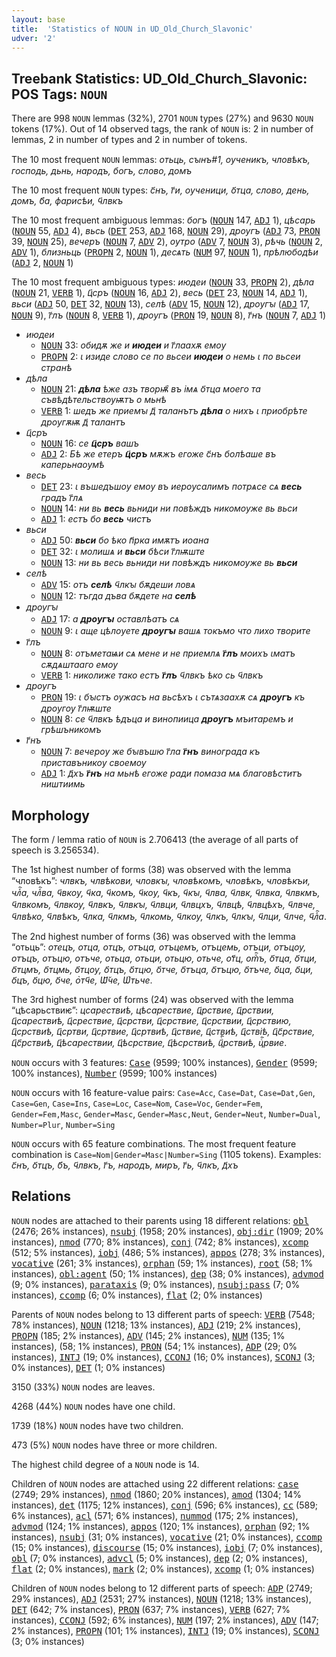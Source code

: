 ```yaml
---
layout: base
title:  'Statistics of NOUN in UD_Old_Church_Slavonic'
udver: '2'
---
```


## Treebank Statistics: UD_Old_Church_Slavonic: POS Tags: `NOUN`

There are 998 `NOUN` lemmas (32%), 2701 `NOUN` types (27%) and 9630 `NOUN` tokens (17%).
Out of 14 observed tags, the rank of `NOUN` is: 2 in number of lemmas, 2 in number of types and 2 in number of tokens.

The 10 most frequent `NOUN` lemmas: <em>отьць, сꙑнъ#1, оученикъ, чловѣкъ, господь, дьнь, народъ, богъ, слово, домъ</em>

The 10 most frequent `NOUN` types:  <em>с҃нъ, г҃и, оученици, о҃тца, слово, день, домъ, б҃а, фарисѣи, ч҃лвкъ</em>

The 10 most frequent ambiguous lemmas: <em>богъ</em> (<tt><a href="cu-pos-NOUN.html">NOUN</a></tt> 147, <tt><a href="cu-pos-ADJ.html">ADJ</a></tt> 1), <em>цѣсарь</em> (<tt><a href="cu-pos-NOUN.html">NOUN</a></tt> 55, <tt><a href="cu-pos-ADJ.html">ADJ</a></tt> 4), <em>вьсь</em> (<tt><a href="cu-pos-DET.html">DET</a></tt> 253, <tt><a href="cu-pos-ADJ.html">ADJ</a></tt> 168, <tt><a href="cu-pos-NOUN.html">NOUN</a></tt> 29), <em>дроугъ</em> (<tt><a href="cu-pos-ADJ.html">ADJ</a></tt> 73, <tt><a href="cu-pos-PRON.html">PRON</a></tt> 39, <tt><a href="cu-pos-NOUN.html">NOUN</a></tt> 25), <em>вечеръ</em> (<tt><a href="cu-pos-NOUN.html">NOUN</a></tt> 7, <tt><a href="cu-pos-ADV.html">ADV</a></tt> 2), <em>оутро</em> (<tt><a href="cu-pos-ADV.html">ADV</a></tt> 7, <tt><a href="cu-pos-NOUN.html">NOUN</a></tt> 3), <em>рѣчь</em> (<tt><a href="cu-pos-NOUN.html">NOUN</a></tt> 2, <tt><a href="cu-pos-ADV.html">ADV</a></tt> 1), <em>близньць</em> (<tt><a href="cu-pos-PROPN.html">PROPN</a></tt> 2, <tt><a href="cu-pos-NOUN.html">NOUN</a></tt> 1), <em>десѧть</em> (<tt><a href="cu-pos-NUM.html">NUM</a></tt> 97, <tt><a href="cu-pos-NOUN.html">NOUN</a></tt> 1), <em>прѣлюбодѣи</em> (<tt><a href="cu-pos-ADJ.html">ADJ</a></tt> 2, <tt><a href="cu-pos-NOUN.html">NOUN</a></tt> 1)

The 10 most frequent ambiguous types:  <em>июдеи</em> (<tt><a href="cu-pos-NOUN.html">NOUN</a></tt> 33, <tt><a href="cu-pos-PROPN.html">PROPN</a></tt> 2), <em>дѣла</em> (<tt><a href="cu-pos-NOUN.html">NOUN</a></tt> 21, <tt><a href="cu-pos-VERB.html">VERB</a></tt> 1), <em>ц҃сръ</em> (<tt><a href="cu-pos-NOUN.html">NOUN</a></tt> 16, <tt><a href="cu-pos-ADJ.html">ADJ</a></tt> 2), <em>весь</em> (<tt><a href="cu-pos-DET.html">DET</a></tt> 23, <tt><a href="cu-pos-NOUN.html">NOUN</a></tt> 14, <tt><a href="cu-pos-ADJ.html">ADJ</a></tt> 1), <em>вьси</em> (<tt><a href="cu-pos-ADJ.html">ADJ</a></tt> 50, <tt><a href="cu-pos-DET.html">DET</a></tt> 32, <tt><a href="cu-pos-NOUN.html">NOUN</a></tt> 13), <em>селѣ</em> (<tt><a href="cu-pos-ADV.html">ADV</a></tt> 15, <tt><a href="cu-pos-NOUN.html">NOUN</a></tt> 12), <em>дроугꙑ</em> (<tt><a href="cu-pos-ADJ.html">ADJ</a></tt> 17, <tt><a href="cu-pos-NOUN.html">NOUN</a></tt> 9), <em>г҃лъ</em> (<tt><a href="cu-pos-NOUN.html">NOUN</a></tt> 8, <tt><a href="cu-pos-VERB.html">VERB</a></tt> 1), <em>дроугъ</em> (<tt><a href="cu-pos-PRON.html">PRON</a></tt> 19, <tt><a href="cu-pos-NOUN.html">NOUN</a></tt> 8), <em>г҃нъ</em> (<tt><a href="cu-pos-NOUN.html">NOUN</a></tt> 7, <tt><a href="cu-pos-ADJ.html">ADJ</a></tt> 1)


* <em>июдеи</em>
  * <tt><a href="cu-pos-NOUN.html">NOUN</a></tt> 33: <em>обидѫ же и <b>июдеи</b> и г҃лаахѫ емоу</em>
  * <tt><a href="cu-pos-PROPN.html">PROPN</a></tt> 2: <em>ꙇ изиде слово се по вьсеи <b>июдеи</b> о немь ꙇ по вьсеи странѣ</em>
* <em>дѣла</em>
  * <tt><a href="cu-pos-NOUN.html">NOUN</a></tt> 21: <em><b>дѣла</b> ѣже азъ творѭ҄ въ імѧ о҃тца моего та съвѣдѣтельствоуѭтъ о мьнѣ</em>
  * <tt><a href="cu-pos-VERB.html">VERB</a></tt> 1: <em>шедъ же приемꙑ д҃ таланътъ <b>дѣла</b> о нихъ ꙇ приобрѣте дроугѫѭ д҃ талантъ</em>
* <em>ц҃сръ</em>
  * <tt><a href="cu-pos-NOUN.html">NOUN</a></tt> 16: <em>се <b>ц҃сръ</b> вашъ</em>
  * <tt><a href="cu-pos-ADJ.html">ADJ</a></tt> 2: <em>Бѣ же етеръ <b>ц҃сръ</b> мѫжъ егоже с҃нъ болѣаше въ каперьнаоумѣ</em>
* <em>весь</em>
  * <tt><a href="cu-pos-DET.html">DET</a></tt> 23: <em>ꙇ въшедъшоу емоу въ иероусалимъ потрѧсе сѧ <b>весь</b> градъ г҃лѧ</em>
  * <tt><a href="cu-pos-NOUN.html">NOUN</a></tt> 14: <em>ни вь <b>весь</b> вьниди ни повѣждъ никомоуже вь вьси</em>
  * <tt><a href="cu-pos-ADJ.html">ADJ</a></tt> 1: <em>естъ бо <b>весь</b> чистъ</em>
* <em>вьси</em>
  * <tt><a href="cu-pos-ADJ.html">ADJ</a></tt> 50: <em><b>вьси</b> бо ѣко п҃рка имѫтъ иоана</em>
  * <tt><a href="cu-pos-DET.html">DET</a></tt> 32: <em>ꙇ молишѧ и <b>вьси</b> бѣси г҃лѭште</em>
  * <tt><a href="cu-pos-NOUN.html">NOUN</a></tt> 13: <em>ни вь весь вьниди ни повѣждъ никомоуже вь <b>вьси</b></em>
* <em>селѣ</em>
  * <tt><a href="cu-pos-ADV.html">ADV</a></tt> 15: <em>отъ <b>селѣ</b> ч҃лкꙑ бѫдеши ловѧ</em>
  * <tt><a href="cu-pos-NOUN.html">NOUN</a></tt> 12: <em>тъгда дъва бѫдете на <b>селѣ</b></em>
* <em>дроугꙑ</em>
  * <tt><a href="cu-pos-ADJ.html">ADJ</a></tt> 17: <em>а <b>дроугꙑ</b> оставлѣатъ сѧ</em>
  * <tt><a href="cu-pos-NOUN.html">NOUN</a></tt> 9: <em>ꙇ аще цѣлоуете <b>дроугꙑ</b> вашѧ токъмо что лихо творите</em>
* <em>г҃лъ</em>
  * <tt><a href="cu-pos-NOUN.html">NOUN</a></tt> 8: <em>отъметаѩи сѧ мене и не приемлѧ <b>г҃лъ</b> моихъ ꙇматъ сѫдѧштааго емоу</em>
  * <tt><a href="cu-pos-VERB.html">VERB</a></tt> 1: <em>николиже тако естъ <b>г҃лъ</b> ч҃лвкъ ѣко сь ч҃лвкъ</em>
* <em>дроугъ</em>
  * <tt><a href="cu-pos-PRON.html">PRON</a></tt> 19: <em>ꙇ бꙑстъ оужасъ на вьсѣхъ ꙇ сътѧзаахѫ сѧ <b>дроугъ</b> къ дроугоу г҃лѭште</em>
  * <tt><a href="cu-pos-NOUN.html">NOUN</a></tt> 8: <em>се ч҃лвкъ ѣдъца и винопиица <b>дроугъ</b> мъитаремъ и грѣшъникомъ</em>
* <em>г҃нъ</em>
  * <tt><a href="cu-pos-NOUN.html">NOUN</a></tt> 7: <em>вечероу же бꙑвъшю г҃ла <b>г҃нъ</b> винограда къ приставъникоу своемоу</em>
  * <tt><a href="cu-pos-ADJ.html">ADJ</a></tt> 1: <em>д҃хъ <b>г҃нъ</b> на мьнѣ егоже ради помаза мѧ благовѣститъ ништиимь</em>

## Morphology

The form / lemma ratio of `NOUN` is 2.706413 (the average of all parts of speech is 3.256534).

The 1st highest number of forms (38) was observed with the lemma “чловѣкъ”: <em>члвкъ, члвѣкови, чловкꙑ, чловѣкомъ, чловѣкъ, чловѣкъи, члⷦ҇а, члⷦ҇ва, ч҃вкоу, ч҃ка, ч҃комъ, ч҃коу, ч҃къ, ч҃кꙑ, ч҃лва, ч҃лвк, ч҃лвка, ч҃лвкмъ, ч҃лвкомъ, ч҃лвкоу, ч҃лвкъ, ч҃лвкꙑ, ч҃лвци, ч҃лвцхъ, ч҃лвцѣ, ч҃лвцѣхъ, ч҃лвче, ч҃лвѣко, ч҃лвѣкъ, ч҃лка, ч҃лкмъ, ч҃лкомь, ч҃лкоу, ч҃лкъ, ч҃лкꙑ, ч҃лци, ч҃лче, ч҃лⷦ҇а</em>.

The 2nd highest number of forms (36) was observed with the lemma “отьць”: <em>отецъ, отца, отцъ, отъца, отъцемъ, отъцемь, отъци, отъцоу, отъцъ, отъцю, отъче, отьца, отьци, отьцю, отьче, от҃ц, отⷰ҇ъ, о҃тца, о҃тци, о҃тцмъ, о҃тцмь, о҃тцоу, о҃тцъ, о҃тцю, о҃тче, о҃тъца, о҃тъцю, о҃тъче, о҃ца, о҃ци, о҃цъ, о҃цю, о҃че, о҅тч҃е, Ѡ҃̆че, Ѡ҅тьче</em>.

The 3rd highest number of forms (24) was observed with the lemma “цѣсарьствиѥ”: <em>цсарествиѣ, цѣсарествие, ц҃рствие, ц҃рствии, ц҃сарествиѣ, ц҃срествие, ц҃срстви, ц҃срствие, ц҃срствии, ц҃срствию, ц҃срствиѣ, ц҃сртви, ц҃сртвие, ц҃сртвиѣ, ц҃ствие, ц҃ствиѣ, ц҃ствіѣ, ц҃с҃рствие, ц҃с҃рствиѣ, ц҃ѣсарествии, ц҃ѣсрствие, ц҃ѣсрствиѣ, ц҃ⷭ҇рствиѣ, цⷭ҇рвие</em>.

`NOUN` occurs with 3 features: <tt><a href="cu-feat-Case.html">Case</a></tt> (9599; 100% instances), <tt><a href="cu-feat-Gender.html">Gender</a></tt> (9599; 100% instances), <tt><a href="cu-feat-Number.html">Number</a></tt> (9599; 100% instances)

`NOUN` occurs with 16 feature-value pairs: `Case=Acc`, `Case=Dat`, `Case=Dat,Gen`, `Case=Gen`, `Case=Ins`, `Case=Loc`, `Case=Nom`, `Case=Voc`, `Gender=Fem`, `Gender=Fem,Masc`, `Gender=Masc`, `Gender=Masc,Neut`, `Gender=Neut`, `Number=Dual`, `Number=Plur`, `Number=Sing`

`NOUN` occurs with 65 feature combinations.
The most frequent feature combination is `Case=Nom|Gender=Masc|Number=Sing` (1105 tokens).
Examples: <em>с҃нъ, о҃тцъ, б҃ъ, ч҃лвкъ, г҃ъ, народъ, миръ, г҃ь, ч҃лкъ, д҃хъ</em>


## Relations

`NOUN` nodes are attached to their parents using 18 different relations: <tt><a href="cu-dep-obl.html">obl</a></tt> (2476; 26% instances), <tt><a href="cu-dep-nsubj.html">nsubj</a></tt> (1958; 20% instances), <tt><a href="cu-dep-obj-dir.html">obj:dir</a></tt> (1909; 20% instances), <tt><a href="cu-dep-nmod.html">nmod</a></tt> (770; 8% instances), <tt><a href="cu-dep-conj.html">conj</a></tt> (742; 8% instances), <tt><a href="cu-dep-xcomp.html">xcomp</a></tt> (512; 5% instances), <tt><a href="cu-dep-iobj.html">iobj</a></tt> (486; 5% instances), <tt><a href="cu-dep-appos.html">appos</a></tt> (278; 3% instances), <tt><a href="cu-dep-vocative.html">vocative</a></tt> (261; 3% instances), <tt><a href="cu-dep-orphan.html">orphan</a></tt> (59; 1% instances), <tt><a href="cu-dep-root.html">root</a></tt> (58; 1% instances), <tt><a href="cu-dep-obl-agent.html">obl:agent</a></tt> (50; 1% instances), <tt><a href="cu-dep-dep.html">dep</a></tt> (38; 0% instances), <tt><a href="cu-dep-advmod.html">advmod</a></tt> (9; 0% instances), <tt><a href="cu-dep-parataxis.html">parataxis</a></tt> (9; 0% instances), <tt><a href="cu-dep-nsubj-pass.html">nsubj:pass</a></tt> (7; 0% instances), <tt><a href="cu-dep-ccomp.html">ccomp</a></tt> (6; 0% instances), <tt><a href="cu-dep-flat.html">flat</a></tt> (2; 0% instances)

Parents of `NOUN` nodes belong to 13 different parts of speech: <tt><a href="cu-pos-VERB.html">VERB</a></tt> (7548; 78% instances), <tt><a href="cu-pos-NOUN.html">NOUN</a></tt> (1218; 13% instances), <tt><a href="cu-pos-ADJ.html">ADJ</a></tt> (219; 2% instances), <tt><a href="cu-pos-PROPN.html">PROPN</a></tt> (185; 2% instances), <tt><a href="cu-pos-ADV.html">ADV</a></tt> (145; 2% instances), <tt><a href="cu-pos-NUM.html">NUM</a></tt> (135; 1% instances),  (58; 1% instances), <tt><a href="cu-pos-PRON.html">PRON</a></tt> (54; 1% instances), <tt><a href="cu-pos-ADP.html">ADP</a></tt> (29; 0% instances), <tt><a href="cu-pos-INTJ.html">INTJ</a></tt> (19; 0% instances), <tt><a href="cu-pos-CCONJ.html">CCONJ</a></tt> (16; 0% instances), <tt><a href="cu-pos-SCONJ.html">SCONJ</a></tt> (3; 0% instances), <tt><a href="cu-pos-DET.html">DET</a></tt> (1; 0% instances)

3150 (33%) `NOUN` nodes are leaves.

4268 (44%) `NOUN` nodes have one child.

1739 (18%) `NOUN` nodes have two children.

473 (5%) `NOUN` nodes have three or more children.

The highest child degree of a `NOUN` node is 14.

Children of `NOUN` nodes are attached using 22 different relations: <tt><a href="cu-dep-case.html">case</a></tt> (2749; 29% instances), <tt><a href="cu-dep-nmod.html">nmod</a></tt> (1860; 20% instances), <tt><a href="cu-dep-amod.html">amod</a></tt> (1304; 14% instances), <tt><a href="cu-dep-det.html">det</a></tt> (1175; 12% instances), <tt><a href="cu-dep-conj.html">conj</a></tt> (596; 6% instances), <tt><a href="cu-dep-cc.html">cc</a></tt> (589; 6% instances), <tt><a href="cu-dep-acl.html">acl</a></tt> (571; 6% instances), <tt><a href="cu-dep-nummod.html">nummod</a></tt> (175; 2% instances), <tt><a href="cu-dep-advmod.html">advmod</a></tt> (124; 1% instances), <tt><a href="cu-dep-appos.html">appos</a></tt> (120; 1% instances), <tt><a href="cu-dep-orphan.html">orphan</a></tt> (92; 1% instances), <tt><a href="cu-dep-nsubj.html">nsubj</a></tt> (31; 0% instances), <tt><a href="cu-dep-vocative.html">vocative</a></tt> (21; 0% instances), <tt><a href="cu-dep-ccomp.html">ccomp</a></tt> (15; 0% instances), <tt><a href="cu-dep-discourse.html">discourse</a></tt> (15; 0% instances), <tt><a href="cu-dep-iobj.html">iobj</a></tt> (7; 0% instances), <tt><a href="cu-dep-obl.html">obl</a></tt> (7; 0% instances), <tt><a href="cu-dep-advcl.html">advcl</a></tt> (5; 0% instances), <tt><a href="cu-dep-dep.html">dep</a></tt> (2; 0% instances), <tt><a href="cu-dep-flat.html">flat</a></tt> (2; 0% instances), <tt><a href="cu-dep-mark.html">mark</a></tt> (2; 0% instances), <tt><a href="cu-dep-xcomp.html">xcomp</a></tt> (1; 0% instances)

Children of `NOUN` nodes belong to 12 different parts of speech: <tt><a href="cu-pos-ADP.html">ADP</a></tt> (2749; 29% instances), <tt><a href="cu-pos-ADJ.html">ADJ</a></tt> (2531; 27% instances), <tt><a href="cu-pos-NOUN.html">NOUN</a></tt> (1218; 13% instances), <tt><a href="cu-pos-DET.html">DET</a></tt> (642; 7% instances), <tt><a href="cu-pos-PRON.html">PRON</a></tt> (637; 7% instances), <tt><a href="cu-pos-VERB.html">VERB</a></tt> (627; 7% instances), <tt><a href="cu-pos-CCONJ.html">CCONJ</a></tt> (592; 6% instances), <tt><a href="cu-pos-NUM.html">NUM</a></tt> (197; 2% instances), <tt><a href="cu-pos-ADV.html">ADV</a></tt> (147; 2% instances), <tt><a href="cu-pos-PROPN.html">PROPN</a></tt> (101; 1% instances), <tt><a href="cu-pos-INTJ.html">INTJ</a></tt> (19; 0% instances), <tt><a href="cu-pos-SCONJ.html">SCONJ</a></tt> (3; 0% instances)

